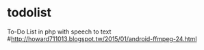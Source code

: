 # todolist
To-Do List in php with speech to text
#http://howard711013.blogspot.tw/2015/01/android-ffmpeg-24.html
